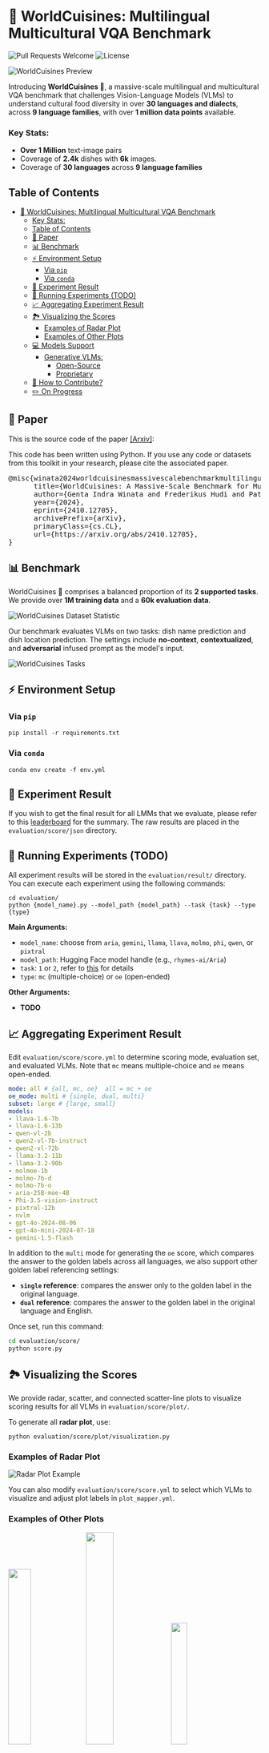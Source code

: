 # 🥘 WorldCuisines: Multilingual Multicultural VQA Benchmark
![Pull Requests Welcome](https://img.shields.io/badge/PRs-welcome-brightgreen.svg?style=flat)
![License](https://img.shields.io/badge/License-Apache%202.0-blue.svg)

![WorldCuisines Preview](assets/worldcuisines.png)

Introducing **WorldCuisines 🥘**, a massive-scale multilingual and multicultural VQA benchmark that challenges Vision-Language Models (VLMs) to understand cultural food diversity in over **30 languages and dialects**, across **9 language families**, with over **1 million data points** available.

### Key Stats:
- **Over 1 Million** text-image pairs
- Coverage of **2.4k** dishes with **6k** images.
- Coverage of **30 languages** across **9 language families**


## Table of Contents

- [🥘 WorldCuisines: Multilingual Multicultural VQA Benchmark](#-worldcuisines-multilingual-multicultural-vqa-benchmark)
    - [Key Stats:](#key-stats)
  - [Table of Contents](#table-of-contents)
  - [📜 Paper](#-paper)
  - [📊 Benchmark](#-benchmark)
  - [⚡ Environment Setup](#-environment-setup)
    - [Via `pip`](#via-pip)
    - [Via `conda`](#via-conda)
  - [💯 Experiment Result](#-experiment-result)
  - [🧪 Running Experiments (TODO)](#-running-experiments-todo)
  - [📈 Aggregating Experiment Result](#-aggregating-experiment-result)
  - [🏞️ Visualizing the Scores](#️-visualizing-the-scores)
    - [Examples of Radar Plot](#examples-of-radar-plot)
    - [Examples of Other Plots](#examples-of-other-plots)
  - [💻 Models Support](#-models-support)
    - [Generative VLMs:](#generative-vlms)
      - [Open-Source](#open-source)
      - [Proprietary](#proprietary)
  - [🚀 How to Contribute?](#-how-to-contribute)
  - [✏️ On Progress](#️-on-progress)

## 📜 Paper 
This is the source code of the paper [[Arxiv]](https://arxiv.org/abs/2410.12705):

This code has been written using Python. If you use any code or datasets from this toolkit in your research, please cite the associated paper.
<pre>
@misc{winata2024worldcuisinesmassivescalebenchmarkmultilingual,
      title={WorldCuisines: A Massive-Scale Benchmark for Multilingual and Multicultural Visual Question Answering on Global Cuisines}, 
      author={Genta Indra Winata and Frederikus Hudi and Patrick Amadeus Irawan and David Anugraha and Rifki Afina Putri and Yutong Wang and Adam Nohejl and Ubaidillah Ariq Prathama and Nedjma Ousidhoum and Afifa Amriani and Anar Rzayev and Anirban Das and Ashmari Pramodya and Aulia Adila and Bryan Wilie and Candy Olivia Mawalim and Ching Lam Cheng and Daud Abolade and Emmanuele Chersoni and Enrico Santus and Fariz Ikhwantri and Garry Kuwanto and Hanyang Zhao and Haryo Akbarianto Wibowo and Holy Lovenia and Jan Christian Blaise Cruz and Jan Wira Gotama Putra and Junho Myung and Lucky Susanto and Maria Angelica Riera Machin and Marina Zhukova and Michael Anugraha and Muhammad Farid Adilazuarda and Natasha Santosa and Peerat Limkonchotiwat and Raj Dabre and Rio Alexander Audino and Samuel Cahyawijaya and Shi-Xiong Zhang and Stephanie Yulia Salim and Yi Zhou and Yinxuan Gui and David Ifeoluwa Adelani and En-Shiun Annie Lee and Shogo Okada and Ayu Purwarianti and Alham Fikri Aji and Taro Watanabe and Derry Tanti Wijaya and Alice Oh and Chong-Wah Ngo},
      year={2024},
      eprint={2410.12705},
      archivePrefix={arXiv},
      primaryClass={cs.CL},
      url={https://arxiv.org/abs/2410.12705}, 
}
</pre>

## 📊 Benchmark

WorldCuisines 🥘 comprises a balanced proportion of its **2 supported tasks**. We provide over **1M training data** and a **60k evaluation data**.

![WorldCuisines Dataset Statistic](assets/data_stat.png)

Our benchmark evaluates VLMs on two tasks: dish name prediction and dish location prediction. The settings include **no-context**, **contextualized**, and **adversarial** infused prompt as the model's input.

![WorldCuisines Tasks](assets/tasks.png)

## ⚡ Environment Setup

### Via `pip`
```
pip install -r requirements.txt
```
### Via `conda`
```
conda env create -f env.yml
```

## 💯 Experiment Result
If you wish to get the final result for all LMMs that we evaluate, please refer to this [leaderboard](https://huggingface.co/spaces/worldcuisines/worldcuisines) for the summary. The raw results are placed in the `evaluation/score/json` directory.

## 🧪 Running Experiments (TODO)
All experiment results will be stored in the `evaluation/result/` directory. You can execute each experiment using the following commands:

```
cd evaluation/
python {model_name}.py --model_path {model_path} --task {task} --type {type} 
```
**Main Arguments:**
- `model_name`: choose from `aria`, `gemini`, `llama`, `llava`, `molmo`, `phi`, `qwen`, or `pixtral`
- `model_path`: Hugging Face model handle (e.g., `rhymes-ai/Aria`)
- `task`: `1` or `2`, refer to [this](#-benchmark) for details
- `type`: `mc` (multiple-choice) or `oe` (open-ended)

**Other Arguments:**
- **TODO**

## 📈 Aggregating Experiment Result 
Edit `evaluation/score/score.yml` to determine scoring mode, evaluation set, and evaluated VLMs. Note that `mc` means multiple-choice and `oe` means open-ended.

```yml
mode: all # {all, mc, oe}  all = mc + oe
oe_mode: multi # {single, dual, multi}
subset: large # {large, small}
models:
- llava-1.6-7b
- llava-1.6-13b
- qwen-vl-2b
- qwen2-vl-7b-instruct
- qwen2-vl-72b
- llama-3.2-11b
- llama-3.2-90b
- molmoe-1b
- molmo-7b-d
- molmo-7b-o
- aria-25B-moe-4B
- Phi-3.5-vision-instruct
- pixtral-12b
- nvlm
- gpt-4o-2024-08-06
- gpt-4o-mini-2024-07-18
- gemini-1.5-flash
```

In addition to the `multi` mode for generating the `oe` score, which compares the answer to the golden labels across all languages, we also support other golden label referencing settings:

- **`single` reference**: compares the answer only to the golden label in the original language.
- **`dual` reference**: compares the answer to the golden label in the original language and English.

Once set, run this command:
```bash
cd evaluation/score/
python score.py
```


## 🏞️ Visualizing the Scores

We provide radar, scatter, and connected scatter-line plots to visualize scoring results for all VLMs in `evaluation/score/plot/`.

To generate all **radar plot**, use:
```
python evaluation/score/plot/visualization.py
```

### Examples of Radar Plot
![Radar Plot Example](evaluation/score/plot/radar_avg_mc_combined.png)

You can also modify `evaluation/score/score.yml` to select which VLMs to visualize and adjust plot labels in `plot_mapper.yml`.

### Examples of Other Plots

<img src="assets/model_params.png" width="30%"> <img src="assets/model_scatter.png" width="33%"> <img src="assets/scatterplot.png" width="25%">


Other plot generation scripts are available in the `*.ipynb` files within the same directory.

## 💻 Models Support
Our codebase supports the usage of multiple models for the experiments, providing flexibility for customization of the list shown below:

### Generative VLMs:
#### Open-Source
- Llava1.6 Vicuna [llava-hf/llava-v1.6-vicuna-7b-hf](https://huggingface.co/llava-hf/llava-v1.6-vicuna-7b-hf) [llava-hf/llava-v1.6-vicuna-13b-hf](https://huggingface.co/llava-hf/llava-v1.6-vicuna-13b-hf)
- Qwen2 VL Instruct [Qwen/Qwen2-VL-2B-Instruct](https://huggingface.co/Qwen/Qwen2-VL-2B-Instruct) [Qwen/Qwen2-VL-7B-Instruct](https://huggingface.co/Qwen/Qwen2-VL-7B-Instruct) [Qwen/Qwen2-VL-72B-Instruct](https://huggingface.co/Qwen/Qwen2-VL-72B-Instruct)
- Llama 3.2 Instruct [meta-llama/Llama-3.2-11B-Vision-Instruct](https://huggingface.co/meta-llama/Llama-3.2-11B-Vision-Instruct) [meta-llama/Llama-3.2-90B-Vision-Instruct](https://huggingface.co/meta-llama/Llama-3.2-90B-Vision-Instruct)
- Molmo-E 1B [allenai/MolmoE-1B-0924](https://huggingface.co/allenai/MolmoE-1B-0924)
- Molmo-D 7B [allenai/Molmo-7B-D-0924](https://huggingface.co/allenai/Molmo-7B-D-0924)
- Molmo-O 7B [allenai/Molmo-7B-O-0924](https://huggingface.co/allenai/Molmo-7B-O-0924)
- Aria 25B  [rhymes-ai/Aria](https://huggingface.co/rhymes-ai/Aria)
- Phi-3.5 Vision 4B [microsoft/Phi-3.5-vision-instruct](https://huggingface.co/microsoft/Phi-3.5-vision-instruct)
- Pixtral 12B [mistralai/Pixtral-12B-2409](https://huggingface.co/mistralai/Pixtral-12B-2409)

#### Proprietary 
(last tested as of October 2024)
- GPT-4o
- GPT-4o Mini
- Gemini 1.5 Flash

## 🚀 How to Contribute?
Feel free to create [an issue](https://github.com/worldcuisines/worldcuisines/issues) if you have any questions. And, create [a PR](https://github.com/worldcuisines/worldcuisines/pulls) for fixing bugs or adding improvements.

If you are interested to create an extension of this work, feel free to reach out to [us](mailto:gentaindrawinata@gmail.com)!

Support our open source effort ⭐

## ✏️ On Progress
We are improving the code, especially on inference part to generate `evaluation/result` and scoring visualization, to make it more user-friendly and customizable.
